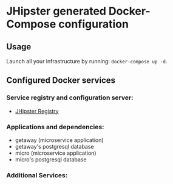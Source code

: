 # JHipster generated Docker-Compose configuration

## Usage

Launch all your infrastructure by running: `docker-compose up -d`.

## Configured Docker services

### Service registry and configuration server:

- [JHipster Registry](http://localhost:8761)

### Applications and dependencies:

- getaway (microservice application)
- getaway's postgresql database
- micro (microservice application)
- micro's postgresql database

### Additional Services:
